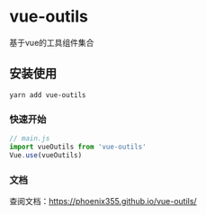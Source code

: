 # vue-outils

基于vue的工具组件集合

## 安装使用
```
yarn add vue-outils
```

### 快速开始
``` js
// main.js
import vueOutils from 'vue-outils'
Vue.use(vueOutils)
```

### 文档

查阅文档：https://phoenix355.github.io/vue-outils/

